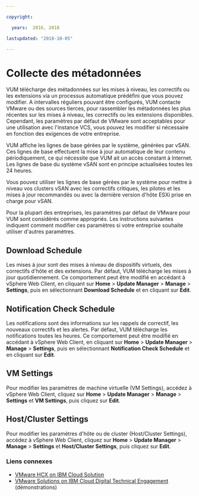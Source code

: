 ```yaml
---

copyright:

  years:  2016, 2018

lastupdated: "2018-10-05"

---
```


#	Collecte des métadonnées

VUM télécharge des métadonnées sur les mises à niveau, les correctifs ou les extensions via un processus automatique prédéfini que vous pouvez modifier. A intervalles réguliers pouvant être configurés, VUM contacte VMware ou des sources tierces, pour rassembler les métadonnées les plus récentes sur les mises à niveau, les correctifs ou les extensions disponibles. Cependant, les paramètres par défaut de VMware sont acceptables pour une utilisation avec l'instance VCS, vous pouvez les modifier si nécessaire en fonction des exigences de votre entreprise.

VUM affiche les lignes de base gérées par le système, générées par vSAN. Ces lignes de base effectuent la mise à jour automatique de leur contenu périodiquement, ce qui nécessite que VUM ait un accès constant à Internet. Les lignes de base du système vSAN sont en principe actualisées toutes les 24 heures.

Vous pouvez utiliser les lignes de base gérées par le système pour mettre à niveau vos clusters vSAN avec les correctifs critiques, les pilotes et les mises à jour recommandés ou avec la dernière version d'hôte ESXi prise en charge pour vSAN.

Pour la plupart des entreprises, les paramètres par défaut de VMware pour VUM sont considérés comme appropriés. Les instructions suivantes indiquent comment modifier ces paramètres si votre entreprise souhaite utiliser d'autres paramètres.

##	Download Schedule
Les mises à jour sont des mises à niveau de dispositifs virtuels, des correctifs d'hôte et des extensions. Par défaut, VUM télécharge les mises à jour quotidiennement. Ce comportement peut être modifié en accédant à vSphere Web Client, en cliquant sur **Home** > **Update Manager** > **Manage** > **Settings**, puis en sélectionnant **Download Schedule** et en cliquant sur **Edit**.

##	Notification Check Schedule
Les notifications sont des informations sur les rappels de correctif, les nouveaux correctifs et les alertes. Par défaut, VUM télécharge les notifications toutes les heures. Ce comportement peut être modifié en accédant à vSphere Web Client, en cliquant sur **Home** > **Update Manager** > **Manage** > **Settings**, puis en sélectionnant **Notification Check Schedule** et en cliquant sur **Edit**.

##	VM Settings
Pour modifier les paramètres de machine virtuelle (VM Settings), accédez à vSphere Web Client, cliquez sur **Home** > **Update Manager** > **Manage** > **Settings** et **VM Settings**, puis cliquez sur **Edit**.

##	Host/Cluster Settings
Pour modifier les paramètres d'hôte ou de cluster (Host/Cluster Settings), accédez à vSphere Web Client, cliquez sur **Home** > **Update Manager** > **Manage** > **Settings** et **Host/Cluster Settings**, puis cliquez sur **Edit**.

### Liens connexes

* [VMware HCX on IBM Cloud Solution](https://www.ibm.com/cloud/garage/files/HCX_Architecture_Design.pdf)
* [VMware Solutions on IBM Cloud Digital Technical Engagement](https://ibm-dte.mybluemix.net/ibm-vmware) (démonstrations)
